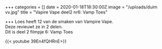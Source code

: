 +++
categories = []
date = 2020-01-18T18:30:00Z
image = "/uploads/duim vv.jpg"
title = "Vapire Vape deel2 nr6: Vamp Toes"

+++
Loes heeft 12 van de smaken van Vampire Vape.   
Deze revieuwt ze in 2 delen.   
Dit is deel 2 filmpje 6: Vamp Toes

{{< youtube 39En4fQHRnE>}}